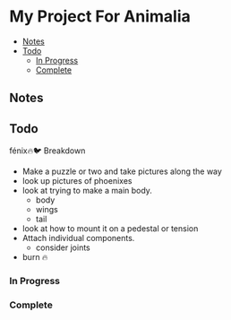 # My Project For Animalia

<!-- [[scratch]] -->

- [Notes](#notes)
- [Todo](#todo)
  - [In Progress](#in-progress)
  - [Complete](#complete)

## Notes

## Todo

fénix🔥🐦 Breakdown

- Make a puzzle or two and take pictures along the way
- look up pictures of phoenixes
- look at trying to make a main body.
  - body
  - wings
  - tail
- look at how to mount it on a pedestal or tension
- Attach individual components.
  - consider joints
- burn 🔥

### In Progress

### Complete
